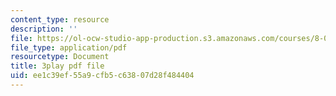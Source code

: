 ```yaml
---
content_type: resource
description: ''
file: https://ol-ocw-studio-app-production.s3.amazonaws.com/courses/8-04-quantum-physics-i-spring-2016/ee1c39ef55a9cfb5c63807d28f484404_K3WI62VJqVo.pdf
file_type: application/pdf
resourcetype: Document
title: 3play pdf file
uid: ee1c39ef-55a9-cfb5-c638-07d28f484404
---
```

